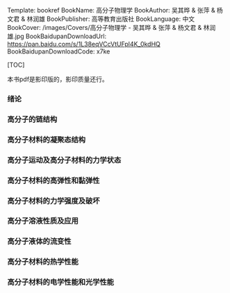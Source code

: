 Template: bookref
BookName: 高分子物理学
BookAuthor: 吴其晔 & 张萍 & 杨文君 & 林润雄
BookPublisher: 高等教育出版社
BookLanguage: 中文
BookCover: /images/Covers/高分子物理学 - 吴其晔 & 张萍 & 杨文君 & 林润雄.jpg
BookBaidupanDownloadUrl: https://pan.baidu.com/s/1L38eqVCcVtUFpl4K_0kdHQ 
BookBaidupanDownloadCode: x7ke

[TOC]

本书pdf是影印版的，影印质量还行。

### 绪论

### 高分子的链结构

### 高分子材料的凝聚态结构

### 高分子运动及高分子材料的力学状态

### 高分子材料的高弹性和黏弹性

### 高分子材料的力学强度及破坏

### 高分子溶液性质及应用

### 高分子液体的流变性

### 高分子材料的热学性能

### 高分子材料的电学性能和光学性能







